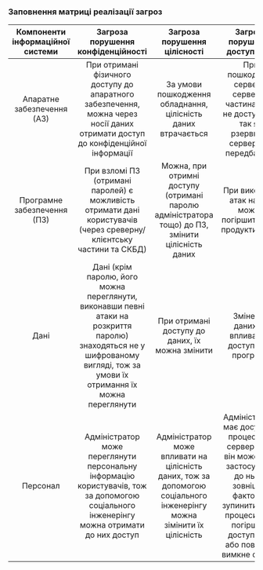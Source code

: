 ### Заповнення матриці реалізації загроз

| Компоненти інформаційної системи |                                                                     Загроза порушення конфіденційності                                                                     |                                              Загроза порушення цілісності                                              |                                                                               Загроза порушення доступності                                                                               |
|:--------------------------------:|:--------------------------------------------------------------------------------------------------------------------------------------------------------------------------:|:----------------------------------------------------------------------------------------------------------------------:|:-----------------------------------------------------------------------------------------------------------------------------------------------------------------------------------------:|
|    Апаратне забезпечення (АЗ)    |                      При отримані фізичного доступу до апаратного забезпечення, можна через носії даних отримати доступ до конфіденційної інформації                       |                             За умови пошкодження обладнання, цілісність даних втрачається                              |                                            При пошкоджені серверу, серверна частина буде не доступною, так як рзервного серверу не передбачено                                            |
|   Програмне забезпечення (ПЗ)    |                            При взломі ПЗ (отримані паролей) є можливість отримати дані користувачів (через среверну/клієнтську частини та СКБД)                            |            Можна, при отримні доступу (отримані паролю адміністратора тощо) до ПЗ, змінити цілісність даних            |                                                               При виконанні атак на ПЗ, можна погіршити його продуктивність                                                               |
|               Дані               | Дані (крім паролю, його можна переглянути, виконавши певні атаки на розкриття паролю) знаходяться не у шифрованому вигляді, тож за умови їх отримання їх можна переглянути |                                    При отримані доступу до даних, їх можна змінити                                     |                                                                     Змінення даних не впливає на доступність програми                                                                     |
|             Персонал             |                 Адміністратор може переглянути персональну інформацію користувачів, тож за допомогою соціального інженерінгу можна отримати до них доступ                  | Адміністратор може впливати на цілісність даних, тож за допомогою соціального інженерінгу можна зімінити їх цілісність | Адміністратор має досутп до процесів на сервері, тож він може (при застосуванні до нього зовнішніх факторів) зупинити певні процеси, чим погіршить доступність або повністю вимкне сервер |